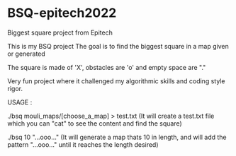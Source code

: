 # BSQ-epitech2022
Biggest square project from Epitech

This is my BSQ project
The goal is to find the biggest square in a map given or generated

The square is made of 'X', obstacles are 'o' and empty space are "."

Very fun project where it challenged my algorithmic skills and coding style rigor.

USAGE :

./bsq mouli_maps/[choose_a_map] > test.txt 
(It will create a test.txt file which you can "cat" to see the content and find the square)

./bsq 10 "...ooo..." 
(It will generate a map thats 10 in length, and will add the pattern "...ooo..." until it reaches the length desired)
